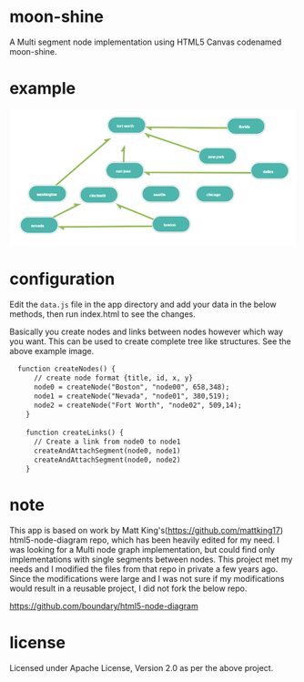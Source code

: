 # moon-shine
A Multi segment node implementation using HTML5 Canvas codenamed moon-shine.

# example
<img alt="Places as Nodes" src="https://raw.githubusercontent.com/midhunhk/moon-shine/master/documentation/places-sample.png" />

# configuration
Edit the `data.js` file in the app directory and add your data in the below methods, then run index.html to see the changes.

Basically you create nodes and links between nodes however which way you want. This can be used to create complete tree like structures. See the above example image.

```
  function createNodes() {
	  // create node format {title, id, x, y}
	  node0 = createNode("Boston", "node00", 658,348);
	  node1 = createNode("Nevada", "node01", 380,519);
	  node2 = createNode("Fort Worth", "node02", 509,14);
	}
	
	function createLinks() {
	  // Create a link from node0 to node1
	  createAndAttachSegment(node0, node1)
	  createAndAttachSegment(node0, node2)
	}
```

# note
This app is based on work by Matt King's(https://github.com/mattking17) html5-node-diagram repo, which has been heavily edited for my need. I was looking for a Multi node graph implementation, but could find only implementations with single segments between nodes. 
This project met my needs and I modified the files from that repo in private a few years ago. Since the modifications were large and I was not sure if my modifications would result in a reusable project, I did not fork the below repo.

https://github.com/boundary/html5-node-diagram

# license
Licensed under Apache License, Version 2.0 as per the above project.

